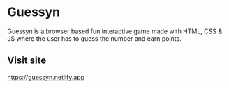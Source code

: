 # Guessyn
Guessyn is a browser based fun interactive game made with HTML, CSS &amp; JS where the user has to guess the number and earn points.  

## Visit site 
https://guessyn.netlify.app

